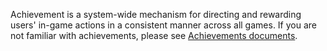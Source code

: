 Achievement is a system-wide mechanism for directing and rewarding users' in-game actions in a consistent manner across all games. If you are not familiar with achievements, please see [Achievements documents](https://docs.microsoft.com/en-us/windows/uwp/xbox-live/achievements-2017/achievements).